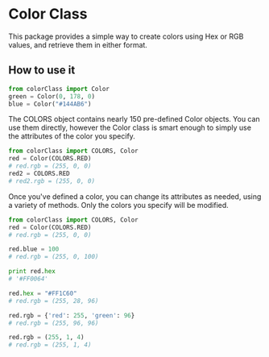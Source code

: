 # Color Class
This package provides a simple way to create colors using Hex or RGB values, and retrieve them in either format.

## How to use it
```py
from colorClass import Color
green = Color(0, 178, 0)
blue = Color("#144AB6")
```

The COLORS object contains nearly 150 pre-defined Color objects. You can use them directly, however the Color class is smart enough to simply use the attributes of the color you specify.

```py
from colorClass import COLORS, Color
red = Color(COLORS.RED)
# red.rgb = (255, 0, 0)
red2 = COLORS.RED
# red2.rgb = (255, 0, 0)
```

Once you've defined a color, you can change its attributes as needed, using a variety of methods. Only the colors you specify will be modified.

```py
from colorClass import COLORS, Color
red = Color(COLORS.RED)
# red.rgb = (255, 0, 0)

red.blue = 100
# red.rgb = (255, 0, 100)

print red.hex
# '#FF0064'

red.hex = "#FF1C60"
# red.rgb = (255, 28, 96)

red.rgb = {'red': 255, 'green': 96}
# red.rgb = (255, 96, 96)

red.rgb = (255, 1, 4)
# red.rgb = (255, 1, 4)
```
